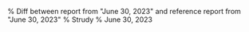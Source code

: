 % Diff between report from "June 30, 2023" and reference report from "June 30, 2023"
% Strudy
% June 30, 2023


